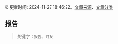 :alarm_clock: 更新时间: 2024-11-27 18:46:22。[文章来源](/README.md)、[文章分类](/TAGS.md)

## 报告


> 关键字：`报告`、`月报`



